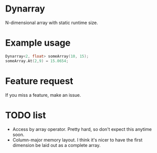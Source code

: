 # Dynarray
N-dimensional array with static runtime size.

# Example usage
```c++
Dynarray<2, float> someArray(10, 15);
someArray.At(2,9) = 15.0654;
```

# Feature request
If you miss a feature, make an issue.

# TODO list
- Access by array operator. Pretty hard, so don't expect this anytime soon.
- Column-major memory layout. I think it's nicer to have the first dimension be laid out as a complete array.
